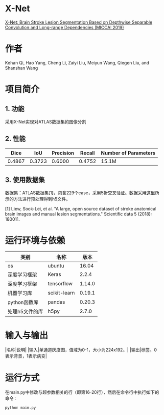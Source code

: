 # X-Net
[X-Net: Brain Stroke Lesion Segmentation Based on Depthwise Separable Convolution and Long-range Dependencies (MICCAI 2019)](https://arxiv.org/abs/1907.07000)
# 作者
Kehan Qi, Hao Yang, Cheng Li, Zaiyi Liu, Meiyun Wang, Qiegen Liu, and Shanshan Wang
# 项目简介
## 1. 功能
采用X-Net实现对ATLAS数据集的图像分割
## 2. 性能
|Dice|IoU|Precision|Recall|Number of Parameters|
|-----|-----|-----|-----|-----|
|0.4867|0.3723|0.6000|0.4752|15.1M|
## 3. 使用数据集
数据集：ATLAS数据集[1]，包含229个case，采用5折交叉验证。数据采用[这里](https://github.com/Andrewsher/ATLAS-dataset-generate-h5file)所示的方法进行预处理得到h5文件。

[1] Liew, Sook-Lei, et al. "A large, open source dataset of stroke anatomical brain images and manual lesion segmentations." Scientific data 5 (2018): 180011.

# 运行环境与依赖
|类别|名称|版本|
|-----|-----|-----|
|os|ubuntu|16.04|
|深度学习框架|Keras|2.2.4|
|深度学习框架|tensorflow|1.14.0|
|机器学习库|scikit-learn|0.19.1|
|python函数库|pandas|0.20.3|
|处理h5文件的库|h5py|2.7.0|

# 输入与输出
|名称|说明|
|输入|单通道灰度图，值域为0-1，大小为224x192。|
|输出|标签。0表示背景，1表示病变|

# 运行方式
在main.py中修改与超参数相关的行（即第16-20行），然后在命令行中执行如下的命令：
```shell
python main.py
```
